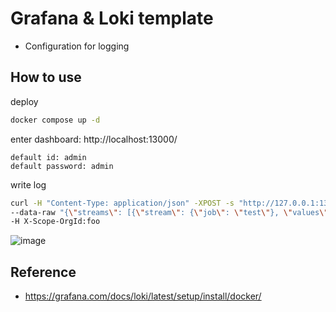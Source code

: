 # Grafana & Loki template 
- Configuration for logging

## How to use

deploy
```bash
docker compose up -d
```

enter dashboard: http://localhost:13000/ 
```
default id: admin
default password: admin
```

write log
```bash
curl -H "Content-Type: application/json" -XPOST -s "http://127.0.0.1:13100/loki/api/v1/push"  \
--data-raw "{\"streams\": [{\"stream\": {\"job\": \"test\"}, \"values\": [[\"$(date +%s)000000000\", \"fizzbuzz\"]]}]}" \
-H X-Scope-OrgId:foo

```

![image](https://github.com/user-attachments/assets/9b6f50d9-2c6a-41d8-8344-9bf3cb8dc046)


## Reference 
- https://grafana.com/docs/loki/latest/setup/install/docker/
